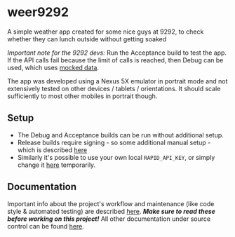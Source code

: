 # weer9292
A simple weather app created for some nice guys at 9292, to check whether they can lunch outside without getting soaked

*Important note for the 9292 devs:*
Run the Acceptance build to test the app.
If the API calls fail because the limit of calls is reached, then Debug can be used, which uses [mocked data](app/src/main/java/nl/tcilegnar/weer9292/network/model/Mocks.kt).

The app was developed using a Nexus 5X emulator in portrait mode and not extensively tested on other devices / tablets / orientations.
It should scale sufficiently to most other mobiles in portrait though.



## Setup
- The Debug and Acceptance builds can be run without additional setup.
- Release builds require signing - so some additional manual setup - which is described [here](./docs/Signing.md)
- Similarly it's possible to use your own local `RAPID_API_KEY`, or simply change it [here](gradle.properties) temporarily.



## Documentation
Important info about the project's workflow and maintenance (like code style & automated testing) are described
[here](./docs/Workflow_And_Maintenance.md). ***Make sure to read these before working on this project!***
All other documentation under source control can be found [here](./docs).
